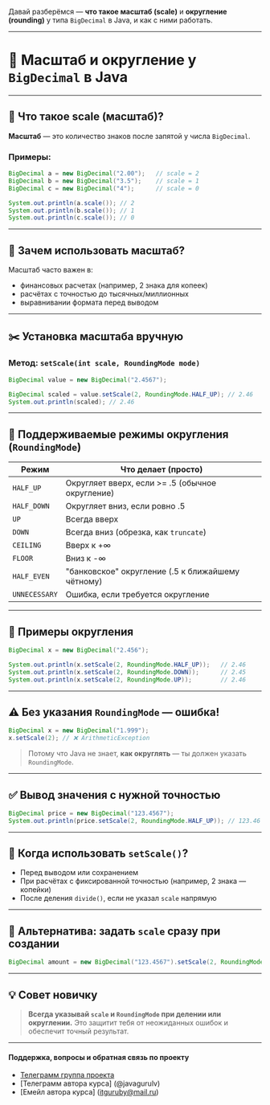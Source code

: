 Давай разберёмся — **что такое масштаб (scale)** 
и **округление (rounding)** у типа `BigDecimal` в Java, 
и как с ними работать.

---

# 📏 Масштаб и округление у `BigDecimal` в Java

---

## 🧠 Что такое **scale** (масштаб)?

**Масштаб** — это количество знаков после запятой у числа `BigDecimal`.

### Примеры:

```java
BigDecimal a = new BigDecimal("2.00");   // scale = 2
BigDecimal b = new BigDecimal("3.5");    // scale = 1
BigDecimal c = new BigDecimal("4");      // scale = 0
```

```java
System.out.println(a.scale()); // 2
System.out.println(b.scale()); // 1
System.out.println(c.scale()); // 0
```

---

## 🔁 Зачем использовать масштаб?

Масштаб часто важен в:

* финансовых расчетах (например, 2 знака для копеек)
* расчётах с точностью до тысячных/миллионных
* выравнивании формата перед выводом

---

## ✂️ Установка масштаба вручную

### Метод: `setScale(int scale, RoundingMode mode)`

```java
BigDecimal value = new BigDecimal("2.4567");

BigDecimal scaled = value.setScale(2, RoundingMode.HALF_UP); // 2.46
System.out.println(scaled); // 2.46
```

---

## 🧾 Поддерживаемые режимы округления (`RoundingMode`)

| Режим         | Что делает (просто)                               |
| ------------- | ------------------------------------------------- |
| `HALF_UP`     | Округляет вверх, если >= .5 (обычное округление)  |
| `HALF_DOWN`   | Округляет вниз, если ровно .5                     |
| `UP`          | Всегда вверх                                      |
| `DOWN`        | Всегда вниз (обрезка, как `truncate`)             |
| `CEILING`     | Вверх к +∞                                        |
| `FLOOR`       | Вниз к -∞                                         |
| `HALF_EVEN`   | "банковское" округление (.5 к ближайшему чётному) |
| `UNNECESSARY` | Ошибка, если требуется округление                 |

---

## 📘 Примеры округления

```java
BigDecimal x = new BigDecimal("2.456");

System.out.println(x.setScale(2, RoundingMode.HALF_UP));   // 2.46
System.out.println(x.setScale(2, RoundingMode.DOWN));      // 2.45
System.out.println(x.setScale(2, RoundingMode.UP));        // 2.46
```

---

## ⚠️ Без указания `RoundingMode` — ошибка!

```java
BigDecimal x = new BigDecimal("1.999");
x.setScale(2); // ❌ ArithmeticException
```

> Потому что Java не знает, **как округлять** — ты должен указать `RoundingMode`.

---

## ✅ Вывод значения с нужной точностью

```java
BigDecimal price = new BigDecimal("123.4567");
System.out.println(price.setScale(2, RoundingMode.HALF_UP)); // 123.46
```

---

## 🧠 Когда использовать `setScale()`?

* Перед выводом или сохранением
* При расчётах с фиксированной точностью (например, 2 знака — копейки)
* После деления `divide()`, если не указал `scale` напрямую

---

## 🔄 Альтернатива: задать `scale` сразу при создании

```java
BigDecimal amount = new BigDecimal("123.4567").setScale(2, RoundingMode.HALF_UP);
```

---

## 💡 Совет новичку

> **Всегда указывай `scale` и `RoundingMode` при делении или округлении.**
> Это защитит тебя от неожиданных ошибок и обеспечит точный результат.

---

#### Поддержка, вопросы и обратная связь по проекту
* [Телеграмм группа проекта](https://t.me/+mvRhG9YECTlkZjQ0)
* [Телеграмм автора курса] (@javagurulv)
* [Емейл автора курса] (itguruby@mail.ru)

